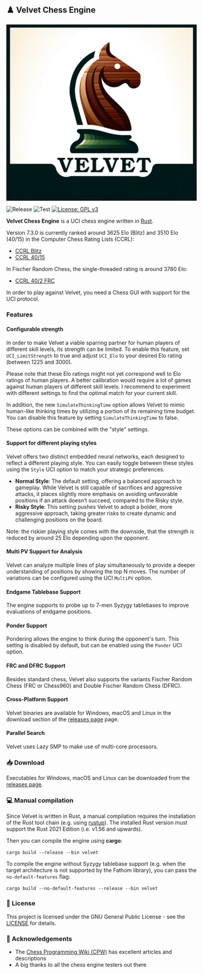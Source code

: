 ## :chess_pawn: Velvet Chess Engine

[<img src="logo/velvet_logo.png" align="middle" alt="Velvet Logo">](logo/velvet_logo.png?raw=true)

![Release](https://img.shields.io/github/v/release/mhonert/velvet-chess)
![Test](https://img.shields.io/github/actions/workflow/status/mhonert/velvet-chess/test.yml?logo=github&branch=master&label=tests)
[![License: GPL v3](https://img.shields.io/badge/License-GPLv3-blue.svg)](https://www.gnu.org/licenses/gpl-3.0)

**Velvet Chess Engine** is a UCI chess engine written in [Rust](https://www.rust-lang.org).

Version 7.3.0 is currently ranked around 3625 Elo (Blitz) and 3510 Elo (40/15) in the Computer Chess Rating Lists (CCRL):
- [CCRL Blitz](https://www.computerchess.org.uk/ccrl/404/cgi/compare_engines.cgi?family=Velvet&print=Rating+list)
- [CCRL 40/15](https://www.computerchess.org.uk/ccrl/4040/cgi/compare_engines.cgi?family=Velvet&print=Rating+list)

In Fischer Random Chess, the single-threaded rating is around 3780 Elo:
- [CCRL 40/2 FRC](https://www.computerchess.org.uk/ccrl/404FRC)

In order to play against Velvet, you need a Chess GUI with support for the UCI protocol.

### Features

#### Configurable strength

In order to make Velvet a viable sparring partner for human players of different skill levels, its strength can be limited.
To enable this feature, set `UCI_LimitStrength` to true and adjust `UCI_Elo` to your desired Elo rating (between 1225 and 3000).

Please note that these Elo ratings might not yet correspond well to Elo ratings of human players.
A better calibration would require a lot of games against human players of different skill levels.
I recommend to experiment with different settings to find the optimal match for your current skill.

In addition, the new `SimulateThinkingTime` option allows Velvet to mimic human-like thinking times by utilizing a portion of its remaining time budget.
You can disable this feature by setting `SimulateThinkingTime` to false.

These options can be combined with the "style" settings.

#### Support for different playing styles

Velvet offers two distinct embedded neural networks, each designed to reflect a different playing style.
You can easily toggle between these styles using the `Style` UCI option to match your strategic preferences.

* **Normal Style**: The default setting, offering a balanced approach to gameplay. While Velvet is still capable of sacrifices and aggressive attacks, it places slightly more emphasis on avoiding unfavorable positions if an attack doesn’t succeed, compared to the Risky style.
* **Risky Style**: This setting pushes Velvet to adopt a bolder, more aggressive approach, taking greater risks to create dynamic and challenging positions on the board.

Note: the riskier playing style comes with the downside, that the strength is reduced by around 25 Elo depending upon the opponent.

#### Multi PV Support for Analysis
Velvet can analyze multiple lines of play simultaneously to provide a deeper understanding of positions by showing the top N moves.
The number of variations can be configured using the UCI `MultiPV` option.

#### Endgame Tablebase Support
The engine supports to probe up to 7-men Syzygy tablebases to improve evaluations of endgame positions.

#### Ponder Support
Pondering allows the engine to think during the opponent's turn.
This setting is disabled by default, but can be enabled using the `Ponder` UCI option.

#### FRC and DFRC Support
Besides standard chess, Velvet also supports the variants Fischer Random Chess (FRC or Chess960) and Double Fischer Random Chess (DFRC).

#### Cross-Platform Support
Velvet binaries are available for Windows, macOS and Linux in the download section of the [releases page](https://github.com/mhonert/velvet-chess/releases) page.

#### Parallel Search
Velvet uses Lazy SMP to make use of multi-core processors.

### :inbox_tray: Download

Executables for Windows, macOS and Linux can be downloaded from the [releases page](https://github.com/mhonert/velvet-chess/releases).

### :computer: Manual compilation

Since Velvet is written in Rust, a manual compilation requires the installation of the Rust tool chain (e.g. using [rustup](https://rustup.rs/)).
The installed Rust version must support the Rust 2021 Edition (i.e. v1.56 and upwards).

Then you can compile the engine using **cargo**:

```shell
cargo build --release --bin velvet
```

To compile the engine without Syzygy tablebase support (e.g. when the target architecture is not supported by the Fathom library),
you can pass the `no-default-features` flag:

```shell
cargo build --no-default-features --release --bin velvet
```

### :scroll: License
This project is licensed under the GNU General Public License - see the [LICENSE](LICENSE) for details.

### :tada: Acknowledgements
- The [Chess Programming Wiki (CPW)](https://www.chessprogramming.org/Main_Page) has excellent articles and descriptions
- A big thanks to all the chess engine testers out there
